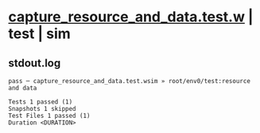 # [capture_resource_and_data.test.w](../../../../../examples/tests/valid/capture_resource_and_data.test.w) | test | sim

## stdout.log
```log
pass ─ capture_resource_and_data.test.wsim » root/env0/test:resource and data

Tests 1 passed (1)
Snapshots 1 skipped
Test Files 1 passed (1)
Duration <DURATION>
```

